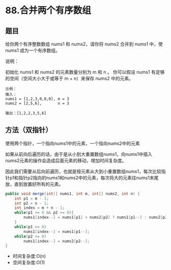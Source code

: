 # 88.合并两个有序数组

## 题目
给你两个有序整数数组 nums1 和 nums2，请你将 nums2 合并到 nums1 中，使 nums1 成为一个有序数组。

说明：

初始化 nums1 和 nums2 的元素数量分别为 m 和 n 。
你可以假设 nums1 有足够的空间（空间大小大于或等于 m + n）来保存 nums2 中的元素。
 

    示例：
    输入：
    nums1 = [1,2,3,0,0,0], m = 3
    nums2 = [2,5,6],       n = 3

    输出：[1,2,2,3,5,6]

## 方法（双指针）
使用两个指针，一个指向nums1中的元素，一个指向nums2中的元素

如果从前向后遍历的话，由于是从小到大重置数组nums1，向nums1中插入nums2元素的操作会造成后面元素的移动，增加时间复杂度。

因此我们需要从后向前遍历，也就是按元素从大到小重置数组nums1，每次比较指针p1和指针p2指向的nums1和nums2中的元素，每次将大的元素往nums1末尾放，直到放置好所有的元素。

```java
public void merge(int[] nums1, int m, int[] nums2, int n) {
    int p1 = m - 1;
    int p2 = n - 1;
    int index = m + n - 1;
    while(p1 >= 0 && p2 >= 0){
        nums1[index--] = nums1[p1] > nums2[p2] ? nums1[p1--] : nums2[p2--];
    }
    while(p1 >= 0)
        nums1[index--] = nums1[p1--];
    while(p2 >= 0)
        nums1[index--] = nums2[p2--];
}
```

* 时间复杂度:O(n)
* 空间复杂度:O(1)